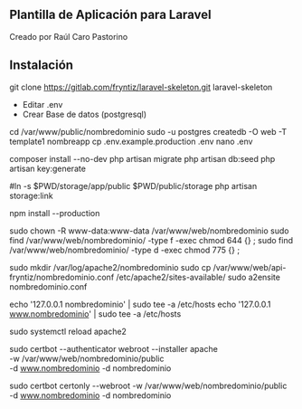 ## Plantilla de Aplicación para Laravel

Creado por Raúl Caro Pastorino

## Instalación

git clone https://gitlab.com/fryntiz/laravel-skeleton.git laravel-skeleton

- Editar .env
- Crear Base de datos (postgresql)

cd /var/www/public/nombredominio
sudo -u postgres createdb -O web -T template1 nombreapp
cp .env.example.production .env
nano .env

composer install --no-dev
php artisan migrate
php artisan db:seed
php artisan key:generate

#ln -s $PWD/storage/app/public $PWD/public/storage
php artisan storage:link

npm install --production

sudo chown -R www-data:www-data /var/www/web/nombredominio
sudo find /var/www/web/nombredominio/ -type f -exec chmod 644 {} \;
sudo find /var/www/web/nombredominio/ -type d -exec chmod 775 {} \;

sudo mkdir /var/log/apache2/nombredominio
sudo cp /var/www/web/api-fryntiz/nombredominio.conf /etc/apache2/sites-available/
sudo a2ensite nombredominio.conf

echo '127.0.0.1       nombredominio' | sudo tee -a /etc/hosts
echo '127.0.0.1       www.nombredominio' | sudo tee -a /etc/hosts

sudo systemctl reload apache2

sudo certbot --authenticator webroot --installer apache \
    -w /var/www/web/nombredominio/public \
    -d www.nombredominio -d nombredominio

sudo certbot certonly --webroot -w /var/www/web/nombredominio/public \
    -d www.nombredominio -d nombredominio
